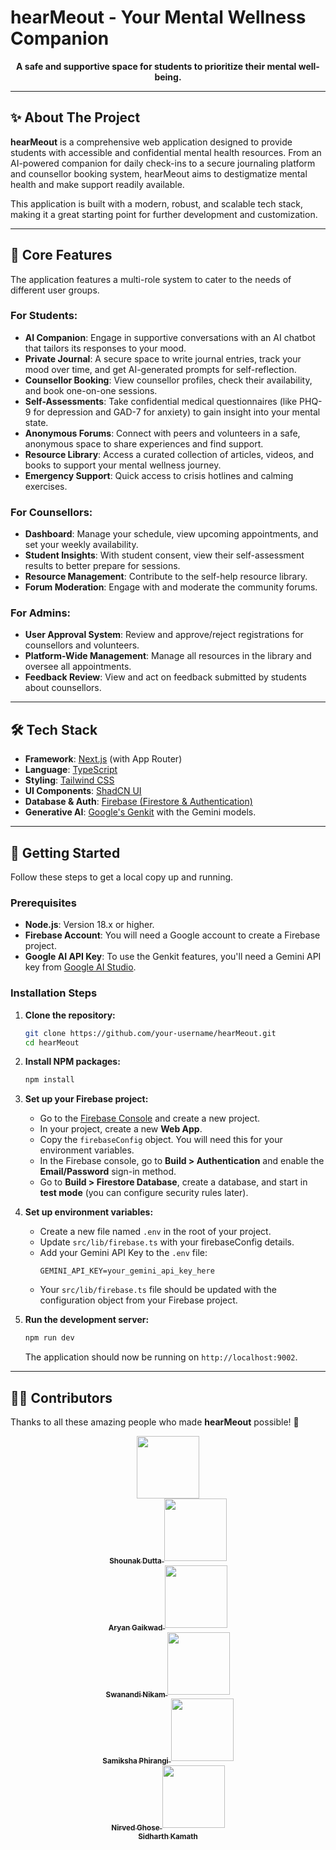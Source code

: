# hearMeout - Your Mental Wellness Companion

<p align="center">
  <strong>A safe and supportive space for students to prioritize their mental well-being.</strong>
</p>

---

## ✨ About The Project

**hearMeout** is a comprehensive web application designed to provide students with accessible and confidential mental health resources. From an AI-powered companion for daily check-ins to a secure journaling platform and counsellor booking system, hearMeout aims to destigmatize mental health and make support readily available.

This application is built with a modern, robust, and scalable tech stack, making it a great starting point for further development and customization.

---

## 🚀 Core Features

The application features a multi-role system to cater to the needs of different user groups.

### For Students:
*   **AI Companion**: Engage in supportive conversations with an AI chatbot that tailors its responses to your mood.
*   **Private Journal**: A secure space to write journal entries, track your mood over time, and get AI-generated prompts for self-reflection.
*   **Counsellor Booking**: View counsellor profiles, check their availability, and book one-on-one sessions.
*   **Self-Assessments**: Take confidential medical questionnaires (like PHQ-9 for depression and GAD-7 for anxiety) to gain insight into your mental state.
*   **Anonymous Forums**: Connect with peers and volunteers in a safe, anonymous space to share experiences and find support.
*   **Resource Library**: Access a curated collection of articles, videos, and books to support your mental wellness journey.
*   **Emergency Support**: Quick access to crisis hotlines and calming exercises.

### For Counsellors:
*   **Dashboard**: Manage your schedule, view upcoming appointments, and set your weekly availability.
*   **Student Insights**: With student consent, view their self-assessment results to better prepare for sessions.
*   **Resource Management**: Contribute to the self-help resource library.
*   **Forum Moderation**: Engage with and moderate the community forums.

### For Admins:
*   **User Approval System**: Review and approve/reject registrations for counsellors and volunteers.
*   **Platform-Wide Management**: Manage all resources in the library and oversee all appointments.
*   **Feedback Review**: View and act on feedback submitted by students about counsellors.

---

## 🛠️ Tech Stack

*   **Framework**: [Next.js](https://nextjs.org/) (with App Router)
*   **Language**: [TypeScript](https://www.typescriptlang.org/)
*   **Styling**: [Tailwind CSS](https://tailwindcss.com/)
*   **UI Components**: [ShadCN UI](https://ui.shadcn.com/)
*   **Database & Auth**: [Firebase (Firestore & Authentication)](https://firebase.google.com/)
*   **Generative AI**: [Google's Genkit](https://firebase.google.com/docs/genkit) with the Gemini models.

---

## 🏁 Getting Started

Follow these steps to get a local copy up and running.

### Prerequisites

*   **Node.js**: Version 18.x or higher.
*   **Firebase Account**: You will need a Google account to create a Firebase project.
*   **Google AI API Key**: To use the Genkit features, you'll need a Gemini API key from [Google AI Studio](https://aistudio.google.com/app/apikey).

### Installation Steps

1.  **Clone the repository:**
    ```sh
    git clone https://github.com/your-username/hearMeout.git
    cd hearMeout
    ```

2.  **Install NPM packages:**
    ```sh
    npm install
    ```

3.  **Set up your Firebase project:**
    *   Go to the [Firebase Console](https://console.firebase.google.com/) and create a new project.
    *   In your project, create a new **Web App**.
    *   Copy the `firebaseConfig` object. You will need this for your environment variables.
    *   In the Firebase console, go to **Build > Authentication** and enable the **Email/Password** sign-in method.
    *   Go to **Build > Firestore Database**, create a database, and start in **test mode** (you can configure security rules later).

4.  **Set up environment variables:**
    *   Create a new file named `.env` in the root of your project.
    *   Update `src/lib/firebase.ts` with your firebaseConfig details.
    *   Add your Gemini API Key to the `.env` file:
        ```
        GEMINI_API_KEY=your_gemini_api_key_here
        ```
    *   Your `src/lib/firebase.ts` file should be updated with the configuration object from your Firebase project.

5.  **Run the development server:**
    ```sh
    npm run dev
    ```
    The application should now be running on `http://localhost:9002`.

---

## 👨‍💻 Contributors

Thanks to all these amazing people who made **hearMeout** possible! 💙

<p align="center">
  <a href="https://github.com/sudoDreamer">
    <img src="https://github.com/sudoDreamer.png" width="100px;" alt=""/>
    <br />
    <sub><b>Shounak Dutta</b></sub>
  </a>
  <a href="https://github.com/AryannnG">
    <img src="https://github.com/AryannnG.png" width="100px;" alt=""/>
    <br />
    <sub><b>Aryan Gaikwad</b></sub>
  </a>
  <a href="https://github.com/swanandi22">
    <img src="https://github.com/swanandi22.png" width="100px;" alt=""/>
    <br />
    <sub><b>Swanandi Nikam</b></sub>
  </a>
  <a href="https://github.com/samikshaphirangi">
    <img src="https://github.com/samikshaphirangi.png" width="100px;" alt=""/>
    <br />
    <sub><b>Samiksha Phirangi</b></sub>
  </a>
  <a href="https://github.com/NirvedGhose">
    <img src="https://github.com/NirvedGhose.png" width="100px;" alt=""/>
    <br />
    <sub><b>Nirved Ghose</b></sub>
  </a>
  <a href="https://github.com/sidkm18">
    <img src="https://github.com/sidkm18.png" width="100px;" alt=""/>
    <br />
    <sub><b>Sidharth Kamath</b></sub>
  </a>
</p>
